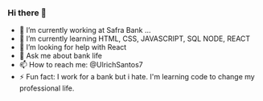 ### Hi there 👋

- 🔭 I’m currently working at Safra Bank ...
- 🌱 I’m currently learning HTML, CSS, JAVASCRIPT, SQL NODE, REACT
- 🤔 I’m looking for help with React
- 💬 Ask me about bank life
- 📫 How to reach me: @UlrichSantos7
- ⚡ Fun fact: I work for a bank but i hate. I'm learning code to change my professional life.

